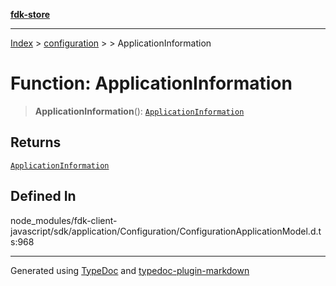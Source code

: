 [**fdk-store**](../../../README.md)
***

[Index](../../../API.md) > [configuration](../../README.md) > [<internal>](../README.md) > ApplicationInformation

# Function: ApplicationInformation

> **ApplicationInformation**(): [`ApplicationInformation`](../type-aliases/type-alias.ApplicationInformation.md)

## Returns

[`ApplicationInformation`](../type-aliases/type-alias.ApplicationInformation.md)

## Defined In

node\_modules/fdk-client-javascript/sdk/application/Configuration/ConfigurationApplicationModel.d.ts:968

***
Generated using [TypeDoc](https://typedoc.org/) and [typedoc-plugin-markdown](https://www.npmjs.com/package/typedoc-plugin-markdown)
